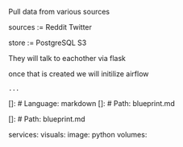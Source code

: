 Pull data from various sources

sources :=
    Reddit
    Twitter


store :=
    PostgreSQL
    S3


They will talk to eachother via flask



once that is created 
we will initilize airflow

    ...

[]: # Language: markdown
[]: # Path: blueprint.md


[]: # Path: blueprint.md



services:
    visuals:
        image: python
        volumes:
            
